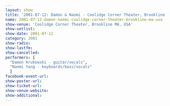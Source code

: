```yaml
---
layout: show
title: '2001-07-12: Damon & Naomi - Coolidge Corner Theater, Brookline MA, USA'
name: 2001-07-12-damon-naomi-coolidge-corner-theater-brookline-ma-usa
show-venue: 'Coolidge Corner Theater, Brookline MA, USA'
show-setlist: 
show-date: 2001-07-12
category: 2001
show-radio: 
show-lastfm: 
show-cancelled: 
performers: [
  "Damon Krukowski - guitar/vocals",
  "Naomi Yang - keyboards/bass/vocals"
  ]
facebook-event-url: 
show-poster-url: 
show-ticket-url: 
show-venue-website: 
show-additional: 
---
```


